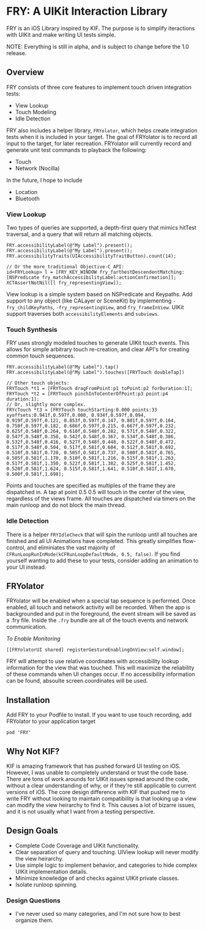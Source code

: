 # FRY: A UIKit Interaction Library

FRY is an iOS Library inspired by KIF.  The purpose is to simplify iteractions with UIKit and make writing UI tests simple.

NOTE: Everything is still in alpha, and is subject to change before the 1.0 release.

## Overview
FRY consists of three core features to implement touch driven integration tests:

- View Lookup
- Touch Modeling
- Idle Detection

FRY also includes a helper library, `FRYolator`, which helps create integration tests when it is included in your target.   The goal of FRYolator is to record all input to the target, for later recreation.   FRYolator will currently record and generate unit test commands to playback the following:

- Touch
- Network (Nocilla)

In the future, I hope to include

- Location
- Bluetooth

### View Lookup
Two types of queries are supported, a depth-first query that mimics hitTest traversal, and a query that will return all matching objects.

```obj-c
FRY.accessibilityLabel(@"My Label").present();
FRY.accessibilityLabel(@"My Label").present();
FRY.accessibilityTraits(UIAccessibilityTraitButton).count(14);

// Or the more traditional Objective-C API:
id<FRYLookup> l = [FRY_KEY_WINDOW fry_farthestDescendentMatching:[NSPredicate fry_matchAccessibilityLabel:actionConfirmation]];
XCTAssertNotNil([l fry_representingView]);

```

View lookup is a simple system based on NSPredicate and Keypaths.  Add support to any object (like CALayer or SceneKit) by implementing `-fry_childKeyPaths`, `-fry_representingView`, and `fry_frameInView`.  UIKit support traverses both `accessibilityElements` and `subviews`.

### Touch Synthesis
FRY uses strongly modeled touches to generate UIKit touch events.  This allows for simple arbitrary touch re-creation, and clear API's for creating common touch sequences.

```obj-c
FRY.accessibilityLabel(@"My Label").tap()
FRY.accessibilityLabel(@"My Label").touches([FRYTouch doubleTap])

// Other touch objects:
FRYTouch *t1 = [FRYTouch dragFromPoint:p1 toPoint:p2 forDuration:1];
FRYTouch *t2 = [FRYTouch pinchInToCenterOfPoint:p3 point:p4 duration:1];
// Or, slightly more complex.
FRYcTouch *t3 = [FRYTouch touchStarting:0.000 points:33 xyoffsets:0.941f,0.597f,0.000, 0.934f,0.597f,0.094, 0.919f,0.597f,0.121, 0.853f,0.597f,0.147, 0.801f,0.597f,0.164, 0.750f,0.597f,0.182, 0.686f,0.597f,0.215, 0.667f,0.597f,0.232, 0.625f,0.548f,0.264, 0.610f,0.548f,0.282, 0.571f,0.548f,0.322, 0.547f,0.548f,0.350, 0.542f,0.548f,0.367, 0.534f,0.548f,0.386, 0.532f,0.548f,0.416, 0.527f,0.548f,0.448, 0.522f,0.548f,0.472, 0.517f,0.548f,0.504, 0.517f,0.581f,0.604, 0.512f,0.581f,0.692, 0.510f,0.581f,0.720, 0.505f,0.581f,0.737, 0.500f,0.581f,0.765, 0.505f,0.581f,1.170, 0.510f,0.581f,1.216, 0.515f,0.581f,1.263, 0.517f,0.581f,1.350, 0.522f,0.581f,1.382, 0.525f,0.581f,1.452, 0.520f,0.581f,1.624, 0.515f,0.581f,1.641, 0.510f,0.581f,1.670, 0.500f,0.581f,1.698];
```

Points and touches are specified as multiples of the frame they are dispatched in.   A tap at point 0.5 0.5 will touch in the center of the view, regardless of the views frame.  All touches are dispatched via timers on the main runloop and do not block the main thread.  

### Idle Detection
There is a helper `FRYIdleCheck` that will spin the runloop until all touches are finished and all UI Animations have completed.  This greatly simplifies flow-control, and eliminiates the vast majority of `CFRunLoopRunInMode(kCFRunLoopDefaultMode, 0.5, false)`.  If you find yourself wanting to add these to your tests, consider adding an animation to your UI instead.  

## FRYolator
FRYolator will be enabled when a special tap sequence is performed.   Once enabled, all touch and network activity will be recorded.   When the app is backgrounded and put in the foreground, the event stream will be saved as a .fry file.   Inside the `.fry` bundle are all of the touch events and network communication.

*To Enable Monitoring*
```obj-c
[[FRYolatorUI shared] registerGestureEnablingOnView:self.window];
```

FRY will attempt to use relative coordinates with accessibility lookup information for the view that was touched.  This will maximize the reliability of these commands when UI changes occur.  If no accessibility information can be found, absoulte screen coordinates will be used.

## Installation

Add FRY to your Podfile to install.   If you want to use touch recording, add FRYolator to your application target

```
pod 'FRY'
```

## Why Not KIF?
KIF is amazing framework that has pushed forward UI testing on iOS.  However, I was unable to completely understand or trust the code base.  There are tons of work arounds for UIKit issues spread around the code, without a clear understanding of why, or if they're still applicable to current versions of iOS.  The core design difference with KIF that pushed me to write FRY without looking to maintain compatibility is that looking up a view can modify the view heirarchy to find it.   This causes a lot of bizarre issues, and it is not usually what I want from a testing perspective.

## Design Goals
- Complete Code Coverage and UIKit functionality.
- Clear separation of query and touching.  UIView lookup will never modify the view heirarchy.
- Use simple logic to implement behavior, and categories to hide complex UIKit implementation details.
- Minimize knowledge of and checks against UIKit private classes.
- Isolate runloop spinning.

### Design Questions
- I've never used so many categories, and I'm not sure how to best organize them.


